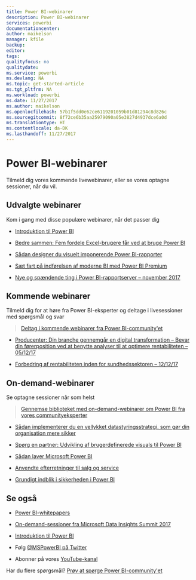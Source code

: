 ```yaml
---
title: Power BI-webinarer
description: Power BI-webinarer
services: powerbi
documentationcenter: 
author: maikelson
manager: kfile
backup: 
editor: 
tags: 
qualityfocus: no
qualitydate: 
ms.service: powerbi
ms.devlang: NA
ms.topic: get-started-article
ms.tgt_pltfrm: NA
ms.workload: powerbi
ms.date: 11/27/2017
ms.author: maikelson
ms.openlocfilehash: 57b1f5dd0e62ce6119201059b01d81294c8d826c
ms.sourcegitcommit: 8f72ce6b35aa25979090a05e3827d4937dce6a0d
ms.translationtype: HT
ms.contentlocale: da-DK
ms.lasthandoff: 11/27/2017
---
```

# <a name="power-bi-webinars"></a>Power BI-webinarer

Tilmeld dig vores kommende livewebinarer, eller se vores optagne sessioner, når du vil.

## <a name="featured-webinars"></a>Udvalgte webinarer

Kom i gang med disse populære webinarer, når det passer dig

- [Introduktion til Power BI](https://info.microsoft.com/getting-started-with-power-bi-ondemand.html?Is=Website)

- [Bedre sammen: Fem fordele Excel-brugere får ved at bruge Power BI](https://info.microsoft.com/excel-powerbi-better-together.html?Is=Website)

- [Sådan designer du visuelt imponerende Power BI-rapporter](https://community.powerbi.com/t5/Webinars-and-Video-Gallery/5-3-17-Webinar-How-to-Design-Visually-Stunning-Power-BI-Reports/m-p/168204?Is=Website)

- [Sæt fart på indførelsen af moderne BI med Power BI Premium](https://info.microsoft.com/powerbi-premium-webinar-ondemand.html?Is=Website)

- [Nye og spændende ting i Power BI-rapportserver – november 2017](https://info.microsoft.com/whats-new-powerbi-report-server.html?Is=Website)


## <a name="upcoming-webinars"></a>Kommende webinarer

Tilmeld dig for at høre fra Power BI-eksperter og deltage i livesessioner med spørgsmål og svar

>[Deltag i kommende webinarer fra Power BI-community'et](https://community.powerbi.com/t5/Webinars-and-Video-Gallery/bd-p/VideoTipsTricks?filter=webinars&featured=yes&Is=Website)

- [Producenter: Din branche gennemgår en digital transformation – Bevar din førerposition ved at benytte analyser til at optimere rentabiliteten – 05/12/17](https://info.microsoft.com/digital-transformation-in-manufacturing.html?Is=Website)

- [Forbedring af rentabiliteten inden for sundhedssektoren – 12/12/17](https://info.microsoft.com/improving-profitability-in-healthcare.html?Is=Website)

## <a name="on-demand-webinars"></a>On-demand-webinarer

Se optagne sessioner når som helst

>[Gennemse biblioteket med on-demand-webinarer om Power BI fra vores communityeksperter](https://community.powerbi.com/t5/Webinars-and-Video-Gallery/bd-p/VideoTipsTricks?filter=webinars&featured=yes&Is=Website)

- [Sådan implementerer du en vellykket datastyringsstrategi, som gør din organisation mere sikker](https://info.microsoft.com/powerbi-data-governance-strategy-ondemand.html?Is=Website)

- [Spørg en partner: Udvikling af brugerdefinerede visuals til Power BI](https://community.powerbi.com/t5/Webinars-and-Video-Gallery/Ask-a-Partner-Developing-Custom-Visuals-for-Power-BI/m-p/150368?Is=Website)

- [Sådan laver Microsoft Power BI](https://info.microsoft.com/US-PowerBI-WBNR-FY17-11Nov-29-BIATMIcrosoft274828_01Registration-ForminBody.html?Is=Website)

- [Anvendte efterretninger til salg og service](https://info.microsoft.com/applied-intelligence-for-sales-service.html?Is=Website)

- [Grundigt indblik i sikkerheden i Power BI](https://community.powerbi.com/t5/Webinars-and-Video-Gallery/5-23-2017-Power-BI-security-deep-dive-by-Kasper-de-Jonge/m-p/161476?Is=Website)

## <a name="see-also"></a>Se også

- [Power BI-whitepapers](whitepapers.md)

- [On-demand-sessioner fra Microsoft Data Insights Summit 2017](https://community.powerbi.com/t5/Data-Insights-Summit-2017-On/bd-p/DataInsightsSummit2017OnDemand?Is=Website)

- [Introduktion til Power BI](service-get-started.md)

- Følg [@MSPowerBI på Twitter](https://twitter.com/mspowerbi)

- Abonner på vores [YouTube-kanal](https://www.youtube.com/mspowerbi)

Har du flere spørgsmål? [Prøv at spørge Power BI-community'et](https://community.powerbi.com/)
